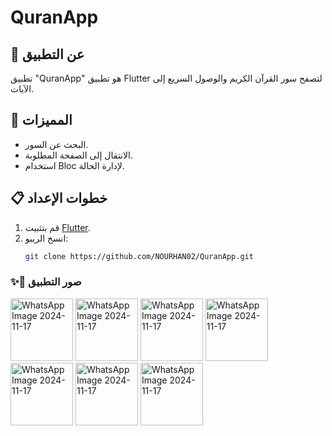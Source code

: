 # QuranApp

## 📖 عن التطبيق
تطبيق "QuranApp" هو تطبيق Flutter لتصفح سور القرآن الكريم والوصول السريع إلى الآيات.

## 🚀 المميزات
- البحث عن السور.
- الانتقال إلى الصفحة المطلوبة.
- استخدام Bloc لإدارة الحالة.

## 📋 خطوات الإعداد
1. قم بتثبيت [Flutter](https://flutter.dev/docs/get-started/install).
2. انسخ الريبو:
   ```bash
   git clone https://github.com/NOURHAN02/QuranApp.git

### ✨📸 صور التطبيق 
<div>
   <img src="https://github.com/user-attachments/assets/627d2e67-b6a6-4997-a8ff-9767ed148751" alt="WhatsApp Image 2024-11-17" width="100" height="auto" />
   <img src="https://github.com/user-attachments/assets/2243692c-dc89-4102-a99b-d61948d6267c" alt="WhatsApp Image 2024-11-17" width="100" height="auto" />
   <img src="https://github.com/user-attachments/assets/9903fb56-d29d-4e2f-be52-657042e72176" alt="WhatsApp Image 2024-11-17" width="100" height="auto" />
   <img src="https://github.com/user-attachments/assets/f485f197-5063-4fb1-8029-9167cfd7f026" alt="WhatsApp Image 2024-11-17" width="100" height="auto" />
   <img src="https://github.com/user-attachments/assets/939af6a8-9099-484c-bf55-10f032e980af" alt="WhatsApp Image 2024-11-17" width="100" height="auto" />
   <img src="https://github.com/user-attachments/assets/c8fcc917-8bcb-437b-8c37-b699a3ee0821" alt="WhatsApp Image 2024-11-17" width="100" height="auto" />
   <img src="https://github.com/user-attachments/assets/9a0a638f-01d6-4a92-afd1-0efc27a95244" alt="WhatsApp Image 2024-11-17" width="100" height="auto" />
  
</div>



